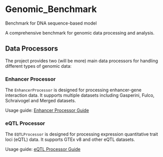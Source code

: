 # Genomic_Benchmark
Benchmark for DNA sequence-based model

A comprehensive benchmark for genomic data processing and analysis.

## Data Processors

The project provides two (will be more) main data processors for handling different types of genomic data:

### Enhancer Processor
The `EnhancerProcessor` is designed for processing enhancer-gene interaction data. It supports multiple datasets including Gasperini, Fulco, Schraivogel and Merged datasets.

Usage guide: [Enhancer Processor Guide](https://github.com/regulatory-genomics/Genomic_Benchmark/blob/main/docs/data/enhancer_processor_guide.md#enhancerprocessor-user-guide)

### eQTL Processor
The `EQTLProcessor` is designed for processing expression quantitative trait loci (eQTL) data. It supports GTEx v8 and other eQTL datasets.

Usage guide: [eQTL Processor Guide]([docs/eqtl_processor_guide.md](https://github.com/regulatory-genomics/Genomic_Benchmark/blob/main/docs/data/eqtl_processor_guide.md#eqtl-processor-user-guide))



